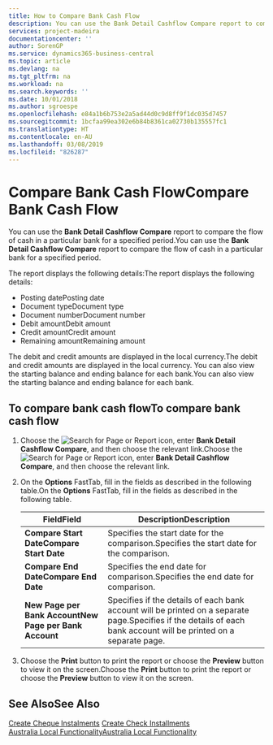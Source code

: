 ```yaml
---
title: How to Compare Bank Cash Flow
description: You can use the Bank Detail Cashflow Compare report to compare the flow of cash in a particular bank for a specified period.
services: project-madeira
documentationcenter: ''
author: SorenGP
ms.service: dynamics365-business-central
ms.topic: article
ms.devlang: na
ms.tgt_pltfrm: na
ms.workload: na
ms.search.keywords: ''
ms.date: 10/01/2018
ms.author: sgroespe
ms.openlocfilehash: e84a1b6b753e2a5ad44d0c9d8ff9f1dc035d7457
ms.sourcegitcommit: 1bcfaa99ea302e6b84b8361ca02730b135557fc1
ms.translationtype: HT
ms.contentlocale: en-AU
ms.lasthandoff: 03/08/2019
ms.locfileid: "826287"
---
```

# <a name="compare-bank-cash-flow"></a><span data-ttu-id="841e3-103">Compare Bank Cash Flow</span><span class="sxs-lookup"><span data-stu-id="841e3-103">Compare Bank Cash Flow</span></span>
<span data-ttu-id="841e3-104">You can use the **Bank Detail Cashflow Compare** report to compare the flow of cash in a particular bank for a specified period.</span><span class="sxs-lookup"><span data-stu-id="841e3-104">You can use the **Bank Detail Cashflow Compare** report to compare the flow of cash in a particular bank for a specified period.</span></span>  

 <span data-ttu-id="841e3-105">The report displays the following details:</span><span class="sxs-lookup"><span data-stu-id="841e3-105">The report displays the following details:</span></span>  

-   <span data-ttu-id="841e3-106">Posting date</span><span class="sxs-lookup"><span data-stu-id="841e3-106">Posting date</span></span>  
-   <span data-ttu-id="841e3-107">Document type</span><span class="sxs-lookup"><span data-stu-id="841e3-107">Document type</span></span>  
-   <span data-ttu-id="841e3-108">Document number</span><span class="sxs-lookup"><span data-stu-id="841e3-108">Document number</span></span>  
-   <span data-ttu-id="841e3-109">Debit amount</span><span class="sxs-lookup"><span data-stu-id="841e3-109">Debit amount</span></span>  
-   <span data-ttu-id="841e3-110">Credit amount</span><span class="sxs-lookup"><span data-stu-id="841e3-110">Credit amount</span></span>  
-   <span data-ttu-id="841e3-111">Remaining amount</span><span class="sxs-lookup"><span data-stu-id="841e3-111">Remaining amount</span></span>  

<span data-ttu-id="841e3-112">The debit and credit amounts are displayed in the local currency.</span><span class="sxs-lookup"><span data-stu-id="841e3-112">The debit and credit amounts are displayed in the local currency.</span></span> <span data-ttu-id="841e3-113">You can also view the starting balance and ending balance for each bank.</span><span class="sxs-lookup"><span data-stu-id="841e3-113">You can also view the starting balance and ending balance for each bank.</span></span>  

## <a name="to-compare-bank-cash-flow"></a><span data-ttu-id="841e3-114">To compare bank cash flow</span><span class="sxs-lookup"><span data-stu-id="841e3-114">To compare bank cash flow</span></span>  

1.  <span data-ttu-id="841e3-115">Choose the ![Search for Page or Report](../../media/ui-search/search_small.png "Search for Page or Report icon") icon, enter **Bank Detail Cashflow Compare**, and then choose the relevant link.</span><span class="sxs-lookup"><span data-stu-id="841e3-115">Choose the ![Search for Page or Report](../../media/ui-search/search_small.png "Search for Page or Report icon") icon, enter **Bank Detail Cashflow Compare**, and then choose the relevant link.</span></span>  
2.  <span data-ttu-id="841e3-116">On the **Options** FastTab, fill in the fields as described in the following table.</span><span class="sxs-lookup"><span data-stu-id="841e3-116">On the **Options** FastTab, fill in the fields as described in the following table.</span></span>  

    |<span data-ttu-id="841e3-117">Field</span><span class="sxs-lookup"><span data-stu-id="841e3-117">Field</span></span>|<span data-ttu-id="841e3-118">Description</span><span class="sxs-lookup"><span data-stu-id="841e3-118">Description</span></span>|  
    |---------------------------------|---------------------------------------|  
    |<span data-ttu-id="841e3-119">**Compare Start Date**</span><span class="sxs-lookup"><span data-stu-id="841e3-119">**Compare Start Date**</span></span>|<span data-ttu-id="841e3-120">Specifies the start date for the comparison.</span><span class="sxs-lookup"><span data-stu-id="841e3-120">Specifies the start date for the comparison.</span></span>|  
    |<span data-ttu-id="841e3-121">**Compare End Date**</span><span class="sxs-lookup"><span data-stu-id="841e3-121">**Compare End Date**</span></span>|<span data-ttu-id="841e3-122">Specifies the end date for comparison.</span><span class="sxs-lookup"><span data-stu-id="841e3-122">Specifies the end date for comparison.</span></span>|  
    |<span data-ttu-id="841e3-123">**New Page per Bank Account**</span><span class="sxs-lookup"><span data-stu-id="841e3-123">**New Page per Bank Account**</span></span>|<span data-ttu-id="841e3-124">Specifies if the details of each bank account will be printed on a separate page.</span><span class="sxs-lookup"><span data-stu-id="841e3-124">Specifies if the details of each bank account will be printed on a separate page.</span></span>|  

3.  <span data-ttu-id="841e3-125">Choose the **Print** button to print the report or choose the **Preview** button to view it on the screen.</span><span class="sxs-lookup"><span data-stu-id="841e3-125">Choose the **Print** button to print the report or choose the **Preview** button to view it on the screen.</span></span>  

## <a name="see-also"></a><span data-ttu-id="841e3-126">See Also</span><span class="sxs-lookup"><span data-stu-id="841e3-126">See Also</span></span>  
 <span data-ttu-id="841e3-127">[Create Cheque Instalments](how-to-create-check-installments.md) </span><span class="sxs-lookup"><span data-stu-id="841e3-127">[Create Check Installments](how-to-create-check-installments.md) </span></span>  
 [<span data-ttu-id="841e3-128">Australia Local Functionality</span><span class="sxs-lookup"><span data-stu-id="841e3-128">Australia Local Functionality</span></span>](australia-local-functionality.md)
